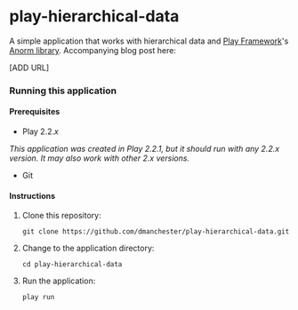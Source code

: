 play-hierarchical-data
======================

A simple application that works with hierarchical data and [Play Framework](http://www.playframework.com/)'s [Anorm library](http://www.playframework.com/documentation/2.2.x/ScalaAnorm). Accompanying blog post here:

[ADD URL]

### Running this application

#### Prerequisites

* Play 2.2.*x*

 *This application was created in Play 2.2.1, but it should run with any 2.2.*x* version. It may also work with other 2.*x* versions.*

* Git

#### Instructions

1. Clone this repository:

    ```shell
    git clone https://github.com/dmanchester/play-hierarchical-data.git
    ```

2. Change to the application directory:

    ```shell
    cd play-hierarchical-data
    ```

3. Run the application:

    ```shell
    play run
    ```
    

